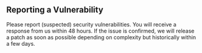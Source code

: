 ## Reporting a Vulnerability

Please report (suspected) security vulnerabilities. You will receive a response from
us within 48 hours. If the issue is confirmed, we will release a patch as soon as possible depending on complexity but historically within a few days.
